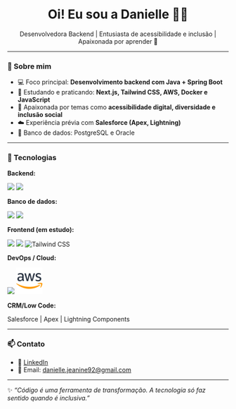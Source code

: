 <h1 align="center">Oi! Eu sou a Danielle 👩‍💻</h1>

<p align="center">
  Desenvolvedora Backend | Entusiasta de acessibilidade e inclusão | Apaixonada por aprender 💙
</p>

<!-- <p align="center">
  <img src="https://link-da-sua-imagem-aqui.com/danielle-cartoon.png" alt="Cartoon da Danielle" height="200"/>
</p> -->

---

### 🌟 Sobre mim

- 💻 Foco principal: **Desenvolvimento backend com Java + Spring Boot**
- 🧠 Estudando e praticando: **Next.js, Tailwind CSS, AWS, Docker e JavaScript**
- 🧩 Apaixonada por temas como **acessibilidade digital, diversidade e inclusão social**
- ☁️ Experiência prévia com **Salesforce (Apex, Lightning)**
- 🐘 Banco de dados: PostgreSQL e Oracle

---

### 💼 Tecnologias

**Backend:**
<p>
  <img src="https://cdn.jsdelivr.net/gh/devicons/devicon/icons/java/java-original.svg" width="40" />
  <img src="https://cdn.jsdelivr.net/gh/devicons/devicon/icons/spring/spring-original.svg" width="40" />
</p>

**Banco de dados:**
<p>
  <img src="https://cdn.jsdelivr.net/gh/devicons/devicon/icons/postgresql/postgresql-original.svg" width="40" />
  <img src="https://cdn.jsdelivr.net/gh/devicons/devicon/icons/oracle/oracle-original.svg" width="40" />
</p>

**Frontend (em estudo):**
<p>
  <img src="https://cdn.jsdelivr.net/gh/devicons/devicon/icons/javascript/javascript-original.svg" width="40"/>
  <img src="https://cdn.jsdelivr.net/gh/devicons/devicon/icons/nextjs/nextjs-original.svg" width="40"/>
  <img src="https://raw.githubusercontent.com/tailwindlabs/tailwindcss/HEAD/.github/logo-light.svg" width="40" alt="Tailwind CSS"/>
</p>

**DevOps / Cloud:**
<p>
  <img src="https://cdn.jsdelivr.net/gh/devicons/devicon/icons/docker/docker-original.svg" width="40" />
    <img src="https://raw.githubusercontent.com/devicons/devicon/master/icons/amazonwebservices/amazonwebservices-original-wordmark.svg" width="60" alt="AWS"/>
</p>

**CRM/Low Code:**
<p>
  Salesforce | Apex | Lightning Components
</p>

---


### 📫 Contato

- 💼 [LinkedIn](www.linkedin.com/in/danielle-jeanine-da-silva)
- 📧 Email: danielle.jeanine92@gmail.com

---

✨ *“Código é uma ferramenta de transformação. A tecnologia só faz sentido quando é inclusiva.”*
